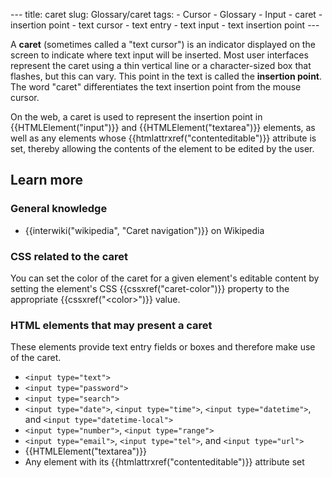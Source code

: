 --- title: caret slug: Glossary/caret tags: - Cursor - Glossary - Input - caret - insertion point - text cursor - text entry - text input - text insertion point ---

<span class="seoSummary">A **caret** (sometimes called a "text cursor") is an indicator displayed on the screen to indicate where text input will be inserted.</span> Most user interfaces represent the caret using a thin vertical line or a character-sized box that flashes, but this can vary. This point in the text is called the **insertion point**. The word "caret" differentiates the text insertion point from the mouse cursor.

On the web, a caret is used to represent the insertion point in {{HTMLElement("input")}} and {{HTMLElement("textarea")}} elements, as well as any elements whose {{htmlattrxref("contenteditable")}} attribute is set, thereby allowing the contents of the element to be edited by the user.

Learn more
----------

### General knowledge

-   {{interwiki("wikipedia", "Caret navigation")}} on Wikipedia

### CSS related to the caret

You can set the color of the caret for a given element's editable content by setting the element's CSS {{cssxref("caret-color")}} property to the appropriate {{cssxref("&lt;color&gt;")}} value.

### HTML elements that may present a caret

These elements provide text entry fields or boxes and therefore make use of the caret.

-   `<input type="text">`
-   `<input type="password">`
-   `<input type="search">`
-   `<input type="date">`, `<input type="time">`, `<input type="datetime">`, and `<input type="datetime-local">`
-   `<input type="number">`[,](/en-US/docs/Web/HTML/Element/input/number) `<input type="range">`
-   `<input type="email">`, `<input type="tel">`, and `<input type="url">`
-   {{HTMLElement("textarea")}}
-   Any element with its {{htmlattrxref("contenteditable")}} attribute set
